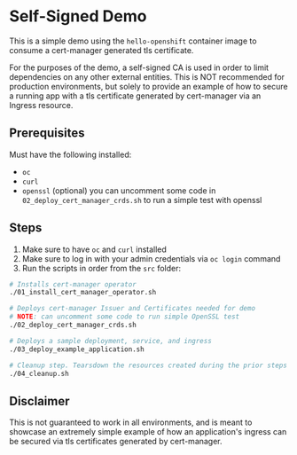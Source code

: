 # Self-Signed Demo

This is a simple demo using the `hello-openshift` container image
to consume a cert-manager generated tls certificate.

For the purposes of the demo, a self-signed CA is used in order
to limit dependencies on any other external entities. This is
NOT recommended for production environments, but solely to
provide an example of how to secure a running app with a tls
certificate generated by cert-manager via an Ingress resource.

## Prerequisites

Must have the following installed:
- `oc`
- `curl`
- `openssl` (optional) you can uncomment some code in `02_deploy_cert_manager_crds.sh` to run a simple test with openssl

## Steps

1. Make sure to have `oc` and `curl` installed
2. Make sure to log in with your admin credentials via `oc login` command
3. Run the scripts in order from the `src` folder:
```sh
# Installs cert-manager operator
./01_install_cert_manager_operator.sh

# Deploys cert-manager Issuer and Certificates needed for demo
# NOTE: can uncomment some code to run simple OpenSSL test
./02_deploy_cert_manager_crds.sh

# Deploys a sample deployment, service, and ingress
./03_deploy_example_application.sh

# Cleanup step. Tearsdown the resources created during the prior steps
./04_cleanup.sh
```

## Disclaimer

This is not guaranteed to work in all environments, and is meant to showcase
an extremely simple example of how an application's ingress can be secured
via tls certificates generated by cert-manager.
